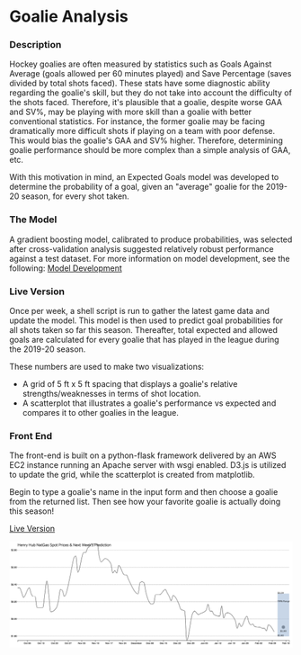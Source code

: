 # Goalie Analysis

### Description
Hockey goalies are often measured by statistics such as Goals Against Average (goals allowed per 60 minutes played) and Save Percentage (saves divided by total shots faced). These stats have some diagnostic ability regarding the goalie's skill, but they do not take into account the difficulty of the shots faced. Therefore, it's plausible that a goalie, despite worse GAA and SV%, may be playing with more skill than a goalie with better conventional statistics. For instance, the former goalie may be facing dramatically more difficult shots if playing on a team with poor defense. This would bias the goalie's GAA and SV% higher. Therefore, determining goalie performance should be more complex than a simple analysis of GAA, etc.

With this motivation in mind, an Expected Goals model was developed to determine the probability of a goal, given an "average" goalie for the 2019-20 season, for every shot taken.

### The Model
A gradient boosting model, calibrated to produce probabilities, was selected after cross-validation analysis suggested relatively robust performance against a test dataset. For more information on model development, see the following: [Model Development](https://github.com/jpicca/goalieAnalysis/blob/master/modelDevelopment.ipynb)

### Live Version
Once per week, a shell script is run to gather the latest game data and update the model. This model is then used to predict goal probabilities for all shots taken so far this season. Thereafter, total expected and allowed goals are calculated for every goalie that has played in the league during the 2019-20 season.

These numbers are used to make two visualizations: 
- A grid of 5 ft x 5 ft spacing that displays a goalie's relative strengths/weaknesses in terms of shot location.
- A scatterplot that illustrates a goalie's performance vs expected and compares it to other goalies in the league.

### Front End
The front-end is built on a python-flask framework delivered by an AWS EC2 instance running an Apache server with wsgi enabled. D3.js is utilized to update the grid, while the scatterplot is created from matplotlib.

Begin to type a goalie's name in the input form and then choose a goalie from the returned list. Then see how your favorite goalie is actually doing this season!

[Live Version](http://www.joeypicca.info/FlaskApp/goalieAnalysis/)

![Front End Example](https://github.com/jpicca/natGasPrediction/blob/master/Screenshot%202020-02-19%2016.33.34.png)
